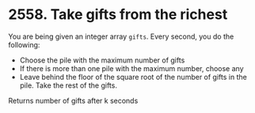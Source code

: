 # 2558. Take gifts from the richest

You are being given an integer array `gifts`. Every second, you do the following:

* Choose the pile with the maximum number of gifts
* If there is more than one pile with the maximum number, choose any
* Leave behind the floor of the square root of the number of gifts in the pile.
Take the rest of the gifts.

Returns number of gifts after k seconds
